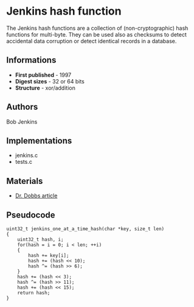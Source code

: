 # Jenkins hash function

The Jenkins hash functions are a collection of (non-cryptographic) hash functions for multi-byte. They can be used also as checksums to detect accidental data corruption or detect identical records in a database.

## Informations

* __First published__ - 1997
* __Digest sizes__ - 32 or 64 bits
* __Structure__ - xor/addition

## Authors

Bob Jenkins

## Implementations

- jenkins.c
- tests.c

## Materials

- [Dr. Dobbs article](http://www.burtleburtle.net/bob/hash/doobs.html)

## Pseudocode

```
uint32_t jenkins_one_at_a_time_hash(char *key, size_t len)
{
    uint32_t hash, i;
    for(hash = i = 0; i < len; ++i)
    {
        hash += key[i];
        hash += (hash << 10);
        hash ^= (hash >> 6);
    }
    hash += (hash << 3);
    hash ^= (hash >> 11);
    hash += (hash << 15);
    return hash;
}
```